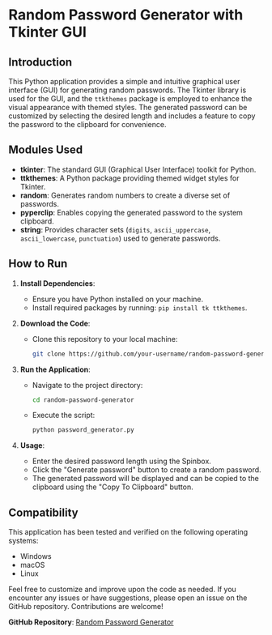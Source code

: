 # Random Password Generator with Tkinter GUI

## Introduction
This Python application provides a simple and intuitive graphical user interface (GUI) for generating random passwords. The Tkinter library is used for the GUI, and the `ttkthemes` package is employed to enhance the visual appearance with themed styles. The generated password can be customized by selecting the desired length and includes a feature to copy the password to the clipboard for convenience.

## Modules Used
- **tkinter**: The standard GUI (Graphical User Interface) toolkit for Python.
- **ttkthemes**: A Python package providing themed widget styles for Tkinter.
- **random**: Generates random numbers to create a diverse set of passwords.
- **pyperclip**: Enables copying the generated password to the system clipboard.
- **string**: Provides character sets (`digits`, `ascii_uppercase`, `ascii_lowercase`, `punctuation`) used to generate passwords.

## How to Run

1. **Install Dependencies**:
    - Ensure you have Python installed on your machine.
    - Install required packages by running: `pip install tk ttkthemes`.

2. **Download the Code**:
    - Clone this repository to your local machine:

        ```bash
        git clone https://github.com/your-username/random-password-generator.git
        ```

3. **Run the Application**:
    - Navigate to the project directory:

        ```bash
        cd random-password-generator
        ```

    - Execute the script:

        ```bash
        python password_generator.py
        ```

4. **Usage**:
    - Enter the desired password length using the Spinbox.
    - Click the "Generate password" button to create a random password.
    - The generated password will be displayed and can be copied to the clipboard using the "Copy To Clipboard" button.

## Compatibility
This application has been tested and verified on the following operating systems:
- Windows
- macOS
- Linux

Feel free to customize and improve upon the code as needed. If you encounter any issues or have suggestions, please open an issue on the GitHub repository. Contributions are welcome!

**GitHub Repository**: [Random Password Generator](https://github.com/gxuxhxm/Random-Password-Generator-with-GUI)
